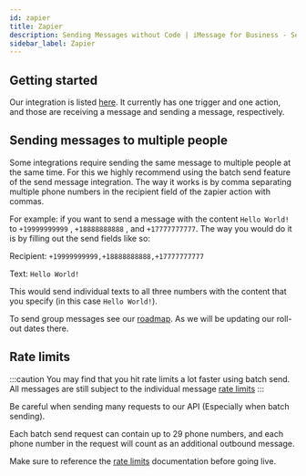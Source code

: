 ```yaml
---
id: zapier
title: Zapier
description: Sending Messages without Code | iMessage for Business - Sendblue
sidebar_label: Zapier
---
```


## Getting started

Our integration is listed [here](https://zapier.com/apps/sendblue/integrations). It currently has one trigger and one action, and those are receiving a message and sending a message, respectively.

## Sending messages to multiple people

Some integrations require sending the same message to multiple people at the same time. For this we highly recommend using the batch send feature of the send message integration. The way it works is by comma separating multiple phone numbers in the recipient field of the zapier action with commas.

For example: if you want to send a message with the content `Hello World!` to `+19999999999` , `+18888888888` , and `+17777777777`. The way you would do it is by filling out the send fields like so:

Recipient: `+19999999999,+18888888888,+17777777777`

Text: `Hello World!`

This would send individual texts to all three numbers with the content that you specify (in this case `Hello World!`).

To send group messages see our [roadmap](/docs/roadmap). As we will be updating our roll-out dates there.

<!-- See the [batch send](/docs/batch) documentation for more detailed information on the api. -->

## Rate limits

:::caution
You may find that you hit rate limits a lot faster using batch send. All messages are still subject to the individual message [rate limits](/docs/messageLimits)
:::

Be careful when sending many requests to our API (Especially when batch sending).

Each batch send request can contain up to 29 phone numbers, and each phone number in the request will count as an additional outbound message.

Make sure to reference the [rate limits](/docs/messageLimits) documentation before going live.
